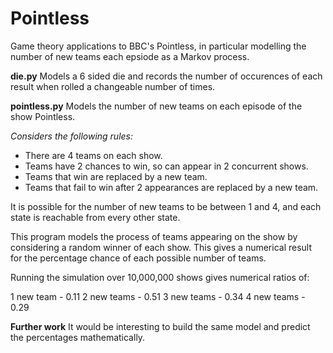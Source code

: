 # Pointless
Game theory applications to BBC's Pointless, in particular modelling the number of new teams each epsiode as a Markov process. 

**die.py**
Models a 6 sided die and records the number of occurences of each result when rolled a changeable number of times. 

**pointless.py**
Models the number of new teams on each episode of the show Pointless. 

*Considers the following rules:*
- There are 4 teams on each show.
- Teams have 2 chances to win, so can appear in 2 concurrent shows. 
- Teams that win are replaced by a new team.
- Teams that fail to win after 2 appearances are replaced by a new team. 

It is possible for the number of new teams to be between 1 and 4, and each state is reachable from every other state.  

This program models the process of teams appearing on the show by considering a random winner of each show. 
This gives a numerical result for the percentage chance of each possible number of teams. 

Running the simulation over 10,000,000 shows gives numerical ratios of: 

1 new team   -  0.11
2 new teams  -  0.51
3 new teams  -  0.34
4 new teams  -  0.29

**Further work**
It would be interesting to build the same model and predict the percentages mathematically. 
